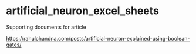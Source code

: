 # artificial_neuron_excel_sheets

Supporting documents for article


https://rahulchandna.com/posts/artificial-neuron-explained-using-boolean-gates/
